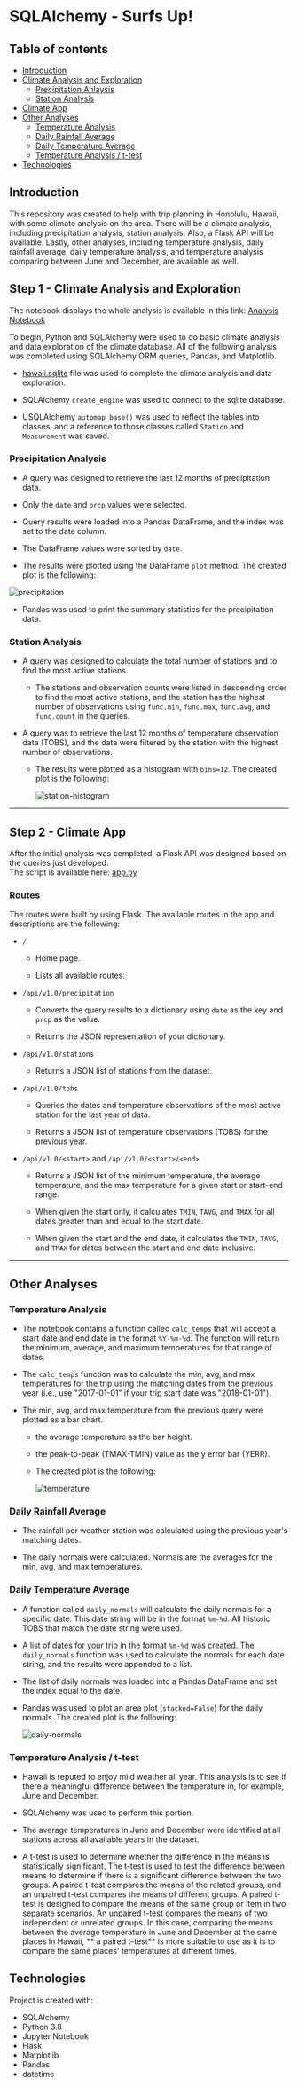 # SQLAlchemy - Surfs Up!

## Table of contents
  * [Introduction](#introduction)
  * [Climate Analysis and Exploration](#climate-analysis)
     * [Precipitation Anlaysis](#precipitation)
     * [Station Analysis](#station)
  * [Climate App](#climate-app)
  * [Other Analyses](#other-analyses)
      * [Temperature Analysis](#temperature)
      * [Daily Rainfall Average](#rainfall)
      * [Daily Temperature Average](#daily-temp)
      * [Temperature Analysis / t-test](#t-test)
  * [Technologies](#technologies)
  
## <a name="introduction"></a> Introduction
This repository was created to help with trip planning in Honolulu, Hawaii, with some climate analysis on the area. There will be a climate analysis, including precipitation analysis, station analysis. Also, a Flask API will be available. Lastly, other analyses, including temperature analysis, daily rainfall average, daily temperature analysis, and temperature analysis comparing between June and December, are available as well. 

## <a name="climate-analysis"></a>Step 1 - Climate Analysis and Exploration
The notebook displays the whole analysis is available in this link: [Analysis Notebook](climate.ipynb)

To begin, Python and SQLAlchemy were used to do basic climate analysis and data exploration of the climate database. 
All of the following analysis was completed using SQLAlchemy ORM queries, Pandas, and Matplotlib.

* [hawaii.sqlite](Resources/hawaii.sqlite) file was used to complete the climate analysis and data exploration.

* SQLAlchemy `create_engine` was used to connect to the sqlite database.

* USQLAlchemy `automap_base()` was used to reflect the tables into classes, and a reference to those classes called `Station` and `Measurement` was saved.

### <a name="precipitation"></a> Precipitation Analysis

* A query was designed to retrieve the last 12 months of precipitation data.

* Only the `date` and `prcp` values were selected.

* Query results were loaded into a Pandas DataFrame, and the index was set to the date column.

* The DataFrame values were sorted by `date`.

* The results were plotted using the DataFrame `plot` method. The created plot is the following:

![precipitation](./Images/Precipitation_in_Hawaii,_2016-08-23-2017-08-23.png)
  
* Pandas was used to print the summary statistics for the precipitation data.


### <a name="station"></a> Station Analysis

* A query was designed to calculate the total number of stations and to find the most active stations.
  * The stations and observation counts were listed in descending order to find the most active stations, and the station has the highest number of observations using `func.min`, `func.max`, `func.avg`, and `func.count` in the queries.

* A query was to retrieve the last 12 months of temperature observation data (TOBS), and the data were filtered by the station with the highest number of observations.

  * The results were plotted as a histogram with `bins=12`. The created plot is the following:

    ![station-histogram](./Images/Histogram_of_Temperature_Observations_for_Station_USC00519281_2016-08-23_2017-08-23.png)

- - -

## <a name="climate-app"></a>Step 2 - Climate App

After the initial analysis was completed, a Flask API was designed based on the queries just developed.<br>
The script is available here: [app.py](app.py)

### Routes
The routes were built by using Flask. The available routes in the app and descriptions are the following:

* `/`

  * Home page.

  * Lists all available routes.

* `/api/v1.0/precipitation`

  * Converts the query results to a dictionary using `date` as the key and `prcp` as the value.

  * Returns the JSON representation of your dictionary.

* `/api/v1.0/stations`

  * Returns a JSON list of stations from the dataset.

* `/api/v1.0/tobs`
  * Queries the dates and temperature observations of the most active station for the last year of data.
  
  * Returns a JSON list of temperature observations (TOBS) for the previous year.

* `/api/v1.0/<start>` and `/api/v1.0/<start>/<end>`

  * Returns a JSON list of the minimum temperature, the average temperature, and the max temperature for a given start or start-end range.

  * When given the start only, it calculates `TMIN`, `TAVG`, and `TMAX` for all dates greater than and equal to the start date.

  * When given the start and the end date, it calculates the `TMIN`, `TAVG`, and `TMAX` for dates between the start and end date inclusive.

- - -

## <a name="other-analyses"></a>Other Analyses

### <a name="temperature"></a>Temperature Analysis

* The notebook contains a function called `calc_temps` that will accept a start date and end date in the format `%Y-%m-%d`. The function will return the minimum, average, and maximum temperatures for that range of dates.

* The `calc_temps` function was to calculate the min, avg, and max temperatures for the trip using the matching dates from the previous year 
(i.e., use "2017-01-01" if your trip start date was "2018-01-01").

* The min, avg, and max temperature from the previous query were plotted as a bar chart.

  * the average temperature as the bar height.

  * the peak-to-peak (TMAX-TMIN) value as the y error bar (YERR).
  
  * The created plot is the following:

    ![temperature](./Images/trip_avg_temp.png)

### <a name="rainfall"></a>Daily Rainfall Average

* The rainfall per weather station was calculated using the previous year's matching dates.

* The daily normals were calculated. Normals are the averages for the min, avg, and max temperatures.

### <a name="daily-temp"></a>Daily Temperature Average

* A function called `daily_normals`  will calculate the daily normals for a specific date. This date string will be in the format `%m-%d`. All historic TOBS that match the date string were used.

* A list of dates for your trip in the format `%m-%d` was created. The `daily_normals` function was used to calculate the normals for each date string, and the results were appended to a list.

* The list of daily normals was loaded into a Pandas DataFrame and set the index equal to the date.

* Pandas was used to plot an area plot (`stacked=False`) for the daily normals. The created plot is the following:

  ![daily-normals](./Images/Daily_Normals_area_plot.png)
 
### <a name="t-test"></a>Temperature Analysis / t-test
 
* Hawaii is reputed to enjoy mild weather all year. This analysis is to see if there a meaningful difference between the temperature in, for example, June and December.

* SQLAlchemy was used to perform this portion.

* The average temperatures in June and December were identified at all stations across all available years in the dataset.

* A t-test is used to determine whether the difference in the means is statistically significant. The t-test is used to test the difference between means to determine if there is a significant difference between the two groups. A paired t-test compares the means of the related groups, and an unpaired t-test compares the means of different groups. A paired t-test is designed to compare the means of the same group or item in two separate scenarios. An unpaired t-test compares the means of two independent or unrelated groups.
In this case, comparing the means between the average temperature in June and December at the same places in Hawaii, ** a paired t-test** is more suitable to use as it is to compare the same places' temperatures at different times.
  
## <a name="technologies"></a> Technologies
Project is created with:
* SQLAlchemy
* Python 3.8
* Jupyter Notebook
* Flask
* Matplotlib
* Pandas
* datetime


